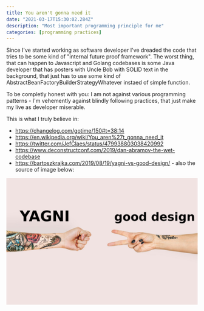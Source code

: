 ```yaml
---
title: You aren't gonna need it
date: "2021-03-17T15:30:02.284Z"
description: "Most important programming principle for me"
categories: [programming practices]
---
```


Since I've started working as software developer I've dreaded the code that tries to be some kind of "internal future proof framework". The worst thing, that can happen to Javascript and Golang codebases is some Java developer that has posters with Uncle Bob with SOLID text in the background, that just has to use some kind of AbstractBeanFactoryBuilderStrategyWhatever instaed of simple function.

To be completly honest with you: I am not against various programming patterns - I'm vehemently against blindly following practices, that just make my live as developer miserable.

This is what I truly believe in:

- <https://changelog.com/gotime/150#t=38:14>
- <https://en.wikipedia.org/wiki/You_aren%27t_gonna_need_it>
- <https://twitter.com/JefClaes/status/479938803038420992>
- <https://www.deconstructconf.com/2019/dan-abramov-the-wet-codebase>
- <https://bartoszkrajka.com/2019/08/19/yagni-vs-good-design/> - also the source of image below:

![yagni](../../assets/yagni_vs_design-1024x676.jpeg)
